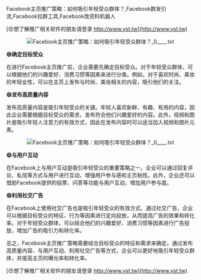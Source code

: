 Facebook主页推广策略：如何吸引年轻受众群体？,Facebook群发引流,Facebook拉群工具,Facebook改资料机器人

[😍想了解推广相关软件的朋友请登录 http://www.vst.tw](http://www.vst.tw)

 <center><img src="https://vst.tw/MP4/tuiguang/png/6.png" alt="Facebook主页推广策略：如何吸引年轻受众群体？_0____.txt"></center>

**😄确定目标受众**

在进行Facebook主页推广前，企业需要先确定目标受众。对于年轻受众群体，可以根据他们的兴趣爱好、消费习惯等因素来进行分类。例如，对于喜欢时尚、美妆的年轻女性，可以在主页上发布与时尚、美妆相关的内容，吸引他们的关注。

**😄发布高质量内容**

发布高质量内容是吸引年轻受众的关键。年轻人喜欢新鲜、有趣、有用的内容，因此企业需要根据目标受众的需求，发布符合他们兴趣爱好的内容。此外，视频和图片是吸引年轻人注意力的有效方式，因此在发布内容时可以适当加入视频和图片元素。

 <center><img src="https://vst.tw/MP4/tuiguang/png/5.png" alt="Facebook主页推广策略：如何吸引年轻受众群体？_0____.txt"></center>

**😄与用户互动**

在Facebook上与用户互动是吸引年轻受众的重要策略之一。企业可以通过回复评论、私信等方式与用户进行互动，增强用户参与感和主页粘性。此外，企业还可以借助Facebook提供的投票、问答等功能与用户互动，增加用户参与度。

**😄利用社交广告**

在Facebook上使用社交广告也是吸引年轻受众的有效方式。通过社交广告，企业可以根据目标受众的特征、行为等因素进行定向投放，从而提高广告的效果和转化率。对于年轻受众群体，可以结合他们的兴趣爱好、消费习惯等因素进行广告投放，增加广告的吸引力和转化率。

总之，Facebook主页推广策略需要结合目标受众的特征和需求来确定。通过发布高质量内容、与用户互动、利用社交广告等方式，企业可以更好地吸引年轻受众群体，并提高主页的曝光率和转化率。

[😍想了解推广相关软件的朋友请登录 http://www.vst.tw](http://www.vst.tw)




